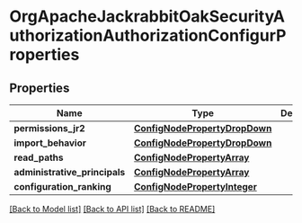 # OrgApacheJackrabbitOakSecurityAuthorizationAuthorizationConfigurProperties

## Properties
Name | Type | Description | Notes
------------ | ------------- | ------------- | -------------
**permissions_jr2** | [**ConfigNodePropertyDropDown**](ConfigNodePropertyDropDown.md) |  | [optional] 
**import_behavior** | [**ConfigNodePropertyDropDown**](ConfigNodePropertyDropDown.md) |  | [optional] 
**read_paths** | [**ConfigNodePropertyArray**](ConfigNodePropertyArray.md) |  | [optional] 
**administrative_principals** | [**ConfigNodePropertyArray**](ConfigNodePropertyArray.md) |  | [optional] 
**configuration_ranking** | [**ConfigNodePropertyInteger**](ConfigNodePropertyInteger.md) |  | [optional] 

[[Back to Model list]](../README.md#documentation-for-models) [[Back to API list]](../README.md#documentation-for-api-endpoints) [[Back to README]](../README.md)


